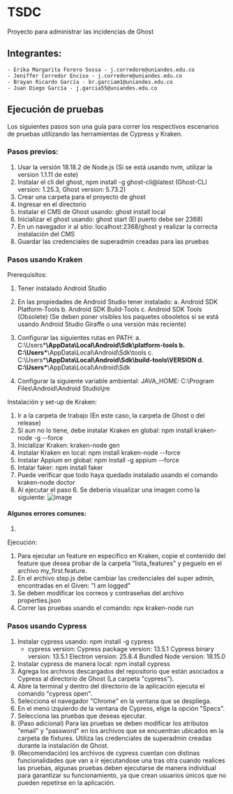 # TSDC
Proyecto para administrar las incidencias de Ghost

## Integrantes:
	- Erika Margarita Forero Sossa - j.corredore@uniandes.edu.co
 	- Jeniffer Corredor Enciso - j.corredore@uniandes.edu.co
	- Brayan Ricardo García - br.garciam1@uniandes.edu.co
 	- Juan Diego García - j.garcia55@uniandes.edu.co

## Ejecución de pruebas

Los siguientes pasos son una guía para correr los respectivos escenarios de pruebas utilizando las herramientas de Cypress y Kraken.

### Pasos previos:
1. Usar la versión 18.18.2 de Node.js (Si se está usando nvm, utilizar la version 1.1.11 de este)
2. Instalar el cli del ghost, npm install -g ghost-cli@latest (Ghost-CLI version: 1.25.3, Ghost version: 5.73.2)
3. Crear una carpeta para el proyecto de ghost
4. Ingresar en el directorio
5. Instalar el CMS de Ghost usando: ghost install local
6. Inicializar el ghost usando: ghost start (El puerto debe ser 2368)
7. En un navegador ir al sitio: localhost:2368/ghost y realizar la correcta instalación del CMS
8. Guardar las credenciales de superadmin creadas para las pruebas

### Pasos usando Kraken
Prerequisitos: 
1. Tener instalado Android Studio
2. En las propiedades de Android Studio tener instalado:
	a. Android SDK Platform-Tools
	b. Android SDK Build-Tools
	c. Android SDK Tools (Obsolete) (Se deben poner visibles los paquetes obsoletos si se está usando Android Studio Giraffe o una versión más reciente)

3. Configurar las siguientes rutas en PATH: 
	a. C:\Users\***\AppData\Local\Android\Sdk\platform-tools
	b. C:\Users\***\AppData\Local\Android\Sdk\tools
	c. C:\Users\***\AppData\Local\Android\Sdk\build-tools\VERSION
	d. C:\Users\***\AppData\Local\Android\Sdk

4. Configurar la siguiente variable ambiental:
	JAVA_HOME: C:\Program Files\Android\Android Studio\jre

Instalación y set-up de Kraken: 
1. Ir a la carpeta de trabajo (En este caso, la carpeta de Ghost o del release)
2. Sí aun no lo tiene, debe instalar Kraken en global: npm install kraken-node -g --force
3. Inicializar Kraken: kraken-node gen
4. Instalar Kraken en local: npm install kraken-node --force
5. Instalar Appium en global: npm install -g appium --force
6. Intalar faker: npm install faker
7. Puede verificar que todo haya quedado instalado usando el comando kraken-node doctor
8. Al ejecutar el paso 6. Se deberia visualizar una imagen como la siguiente:
   ![image](https://github.com/milindr4123/TSDC/assets/142748575/da940a6e-cc85-4085-a512-58a51e36296b)
#### Algunos errores comunes: 
1. 


Ejecución: 
1. Para ejecutar un feature en específico en Kraken, copie el contenido del feature que desea probar de la carpeta "lista_features" y peguelo en el archivo my_first.feature.
2. En el archivo step.js debe cambiar las credenciales del super admin, encontradas en el Given: "I am logged"
3. Se deben modificar los correos y contraseñas del archivo properties.json
4. Correr las pruebas usando el comando: npx kraken-node run

### Pasos usando Cypress
1. Instalar cypress usando: npm install -g cypress
	- cypress version:
		Cypress package version: 13.5.1
		Cypress binary version: 13.5.1
		Electron version: 25.8.4
		Bundled Node version: 18.15.0
2. Instalar cypress de manera local: npm install cypress
3. Agrega los archivos descargados del repositorio que están asociados a Cypress al directorio de Ghost (La carpeta "cypress").
4. Abre la terminal y dentro del directorio de la aplicación ejecuta el comando "cypress open".
5. Selecciona el navegador "Chrome" en la ventana que se despliega.
6. En el menú izquierdo de la ventana de Cypress, elige la opción "Specs".
7. Selecciona las pruebas que deseas ejecutar.
8. (Paso adicional) Para las pruebas se deben modificar los atributos "email" y "password" en los archivos que se encuentran ubicados en la carpeta de fixtures. Utiliza las credenciales de superadmin creadas durante la instalación de Ghost.
9. (Recomendación) los archivos de cypress cuentan con distinas funcionalidades que van a ir ejecutandose una tras otra cuando realices las pruebas, algunas pruebas deben ejecutarse de manera individual para garantizar su funcionamiento, ya que crean usuarios únicos que no pueden repetirse en la aplicación.
